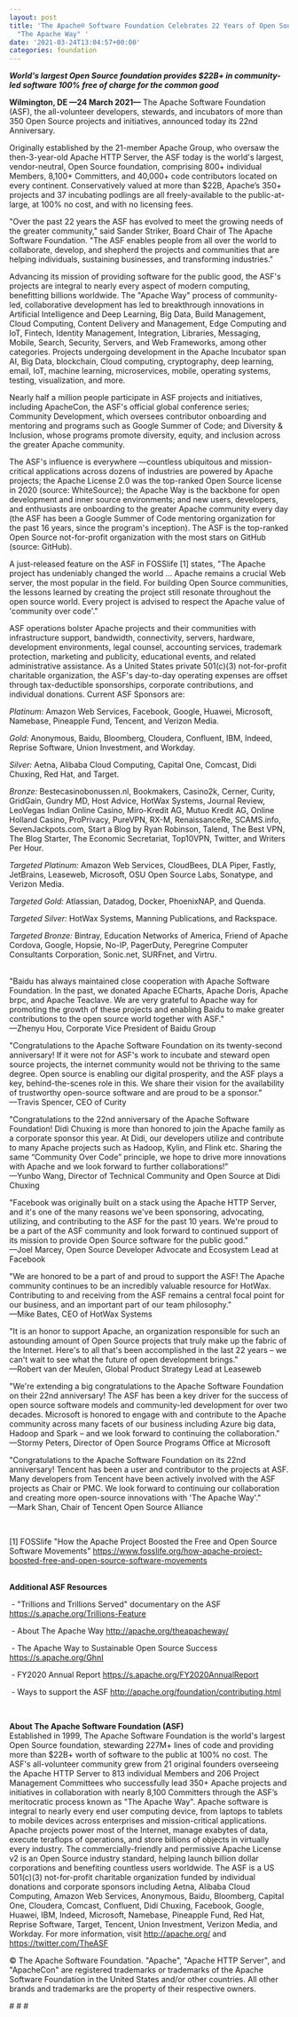 ```yaml
---
layout: post
title: 'The Apache® Software Foundation Celebrates 22 Years of Open Source Innovation
  "The Apache Way" '
date: '2021-03-24T13:04:57+00:00'
categories: foundation
---
```

<p><b><i>World's largest Open Source foundation provides $22B+ in community-led software 100% free of charge for the common good</i></b><br></p><p><b>Wilmington, DE —24 March 2021—</b> The Apache Software Foundation (ASF), the all-volunteer developers, stewards, and incubators of more than 350 Open Source projects and initiatives, announced today its 22nd Anniversary.</p><p>Originally established by the 21-member Apache Group, who oversaw the then-3-year-old Apache HTTP Server, the ASF today is the world's largest, vendor-neutral, Open Source foundation, comprising 800+ individual Members, 8,100+ Committers, and 40,000+ code contributors located on every continent. Conservatively valued at more than $22B, Apache’s 350+ projects and 37 incubating podlings are all freely-available to the public-at-large, at 100% no cost, and with no licensing fees.</p><p>"Over the past 22 years the ASF has evolved to meet the growing needs of the greater community," said Sander Striker, Board Chair of The Apache Software Foundation. "The ASF enables people from all over the world to collaborate, develop, and shepherd the projects and communities that are helping individuals, sustaining businesses, and transforming industries."</p><p>Advancing its mission of providing software for the public good, the ASF's projects are integral to nearly every aspect of modern computing, benefitting billions worldwide. The "Apache Way" process of community-led, collaborative development has led to breakthrough innovations in Artificial Intelligence and Deep Learning, Big Data, Build Management, Cloud Computing, Content Delivery and Management, Edge Computing and IoT, Fintech, Identity Management, Integration, Libraries, Messaging, Mobile, Search, Security, Servers, and Web Frameworks, among other categories. Projects undergoing development in the Apache Incubator span AI, Big Data, blockchain, Cloud computing, cryptography, deep learning, email, IoT, machine learning, microservices, mobile, operating systems, testing, visualization, and more.</p><p>Nearly half a million people participate in ASF projects and initiatives, including ApacheCon, the ASF's official global conference series; Community Development, which oversees contributor onboarding and mentoring and programs such as Google Summer of Code; and Diversity &amp; Inclusion, whose programs promote diversity, equity, and inclusion across the greater Apache community.</p><p>The ASF's influence is everywhere —countless ubiquitous and mission-critical applications across dozens of industries are powered by Apache projects; the Apache License 2.0 was the top-ranked Open Source license in 2020 (source: WhiteSource); the Apache Way is the backbone for open development and inner source environments; and new users, developers, and enthusiasts are onboarding to the greater Apache community every day (the ASF has been a Google Summer of Code mentoring organization for the past 16 years, since the program's inception). The ASF is the top-ranked Open Source not-for-profit organization with the most stars on GitHub (source: GitHub).</p><p>A just-released feature on the ASF in FOSSlife [1] states, "The Apache project has undeniably changed the world … Apache remains a crucial Web server, the most popular in the field. For building Open Source communities, the lessons learned by creating the project still resonate throughout the open source world. Every project is advised to respect the Apache value of 'community over code'."</p><p>ASF operations bolster Apache projects and their communities with infrastructure support, bandwidth, connectivity, servers, hardware, development environments, legal counsel, accounting services, trademark protection, marketing and publicity, educational events, and related administrative assistance. As a United States private 501(c)(3) not-for-profit charitable organization, the ASF's day-to-day operating expenses are offset through tax-deductible sponsorships, corporate contributions, and individual donations. Current ASF Sponsors are:</p><p><i>Platinum:</i> Amazon Web Services, Facebook, Google, Huawei, Microsoft, Namebase, Pineapple Fund, Tencent, and Verizon Media.</p><p><i>Gold:</i> Anonymous, Baidu, Bloomberg, Cloudera, Confluent, IBM, Indeed, Reprise Software, Union Investment, and Workday.</p><p><i>Silver:</i> Aetna, Alibaba Cloud Computing, Capital One, Comcast, Didi Chuxing, Red Hat, and Target.</p><p><i>Bronze:</i> Bestecasinobonussen.nl, Bookmakers, Casino2k, Cerner, Curity, GridGain, Gundry MD, Host Advice, HotWax Systems, Journal Review, LeoVegas Indian Online Casino, Miro-Kredit AG, Mutuo Kredit AG, Online Holland Casino, ProPrivacy, PureVPN, RX-M, RenaissanceRe, SCAMS.info, SevenJackpots.com, Start a Blog by Ryan Robinson, Talend, The Best VPN, The Blog Starter, The Economic Secretariat, Top10VPN, Twitter, and Writers Per Hour.</p><p><i>Targeted Platinum:</i> Amazon Web Services, CloudBees, DLA Piper, Fastly, JetBrains, Leaseweb, Microsoft, OSU Open Source Labs, Sonatype, and Verizon Media.</p><p><i>Targeted Gold:</i> Atlassian, Datadog, Docker, PhoenixNAP, and Quenda.</p><p><i>Targeted Silver:</i> HotWax Systems, Manning Publications, and Rackspace.</p><p><i>Targeted Bronze:</i> Bintray, Education Networks of America, Friend of Apache Cordova, Google, Hopsie, No-IP, PagerDuty, Peregrine Computer Consultants Corporation, Sonic.net, SURFnet, and Virtru.<br><br></p><p>"Baidu has always maintained close cooperation with Apache Software Foundation. In the past, we donated Apache ECharts, Apache Doris, Apache brpc, and Apache Teaclave. We are very grateful to Apache way for promoting the growth of these projects and enabling Baidu to make greater contributions to the open source world together with ASF."<br>—Zhenyu Hou, Corporate Vice President of Baidu Group</p><p>"Congratulations to the Apache Software Foundation on its twenty-second anniversary! If it were not for ASF's work to incubate and steward open source projects, the internet community would not be thriving to the same degree. Open source is enabling our digital prosperity, and the ASF plays a key, behind-the-scenes role in this. We share their vision for the availability of trustworthy open-source software and are proud to be a sponsor."<br>—Travis Spencer, CEO of Curity</p><p>"Congratulations to the 22nd anniversary of the Apache Software Foundation! Didi Chuxing is more than honored to join the Apache family as a corporate sponsor this year. At Didi, our developers utilize and contribute to many Apache projects such as Hadoop, Kylin, and Flink etc. Sharing the same “Community Over Code” principle, we hope to drive more innovations with Apache and we look forward to further collaborations!"<br>—Yunbo Wang, Director of Technical Community and Open Source at Didi Chuxing</p><p>"Facebook was originally built on a stack using the Apache HTTP Server, and it's one of the many reasons we've been sponsoring, advocating, utilizing, and contributing to the ASF for the past 10 years. We're proud to be a part of the ASF community and look forward to continued support of its mission to provide Open Source software for the public good."<br>—Joel Marcey, Open Source Developer Advocate and Ecosystem Lead at Facebook</p><p>"We are honored to be a part of and proud to support the ASF! The Apache community continues to be an incredibly valuable resource for HotWax. Contributing to and receiving from the ASF remains a central focal point for our business, and an important part of our team philosophy."<br>—Mike Bates, CEO of HotWax Systems</p><p>"It is an honor to support Apache, an organization responsible for such an astounding amount of Open Source projects that truly make up the fabric of the Internet. Here's to all that's been accomplished in the last 22 years – we can't wait to see what the future of open development brings."<br>—Robert van der Meulen, Global Product Strategy Lead at Leaseweb</p><p>"We're extending a big congratulations to the Apache Software Foundation on their 22nd anniversary! The ASF has been a key driver for the success of open source software models and community-led development for over two decades. Microsoft is honored to engage with and contribute to the Apache community across many facets of our business including Azure big data, Hadoop and Spark – and we look forward to continuing the collaboration."<br>—Stormy Peters, Director of Open Source Programs Office at Microsoft</p><p>"Congratulations to the Apache Software Foundation on its 22nd anniversary! Tencent has been a user and contributor to the projects at ASF. Many developers from Tencent have been actively involved with the ASF projects as Chair or PMC. We look forward to continuing our collaboration and creating more open-source innovations with 'The Apache Way'."<br>—Mark Shan, Chair of Tencent Open Source Alliance</p><p><br></p><p>[1] FOSSlife "How the Apache Project Boosted the Free and Open Source Software Movements" <a href="https://www.fosslife.org/how-apache-project-boosted-free-and-open-source-software-movements" target="_blank">https://www.fosslife.org/how-apache-project-boosted-free-and-open-source-software-movements</a><br><br></p><p><b>Additional ASF Resources</b></p><p>&nbsp;- "Trillions and Trillions Served" documentary on the ASF <a href="https://s.apache.org/Trillions-Feature" target="_blank">https://s.apache.org/Trillions-Feature</a></p><p>&nbsp;- About The Apache Way <a href="http://apache.org/theapacheway/" target="_blank">http://apache.org/theapacheway/</a></p><p>&nbsp;- The Apache Way to Sustainable Open Source Success <a href="https://s.apache.org/GhnI" target="_blank">https://s.apache.org/GhnI</a></p><p>&nbsp;- FY2020 Annual Report <a href="https://s.apache.org/FY2020AnnualReport" target="_blank">https://s.apache.org/FY2020AnnualReport</a></p><p>&nbsp;- Ways to support the ASF <a href="http://apache.org/foundation/contributing.html" target="_blank">http://apache.org/foundation/contributing.html</a></p><p><br></p><p><b>About The Apache Software Foundation (ASF)<br></b>Established in 1999, The Apache Software Foundation is the world's largest Open Source foundation, stewarding 227M+ lines of code and providing more than $22B+ worth of software to the public at 100% no cost. The ASF's all-volunteer community grew from 21 original founders overseeing the Apache HTTP Server to 813 individual Members and 206 Project Management Committees who successfully lead 350+ Apache projects and initiatives in collaboration with nearly 8,100 Committers through the ASF’s meritocratic process known as "The Apache Way". Apache software is integral to nearly every end user computing device, from laptops to tablets to mobile devices across enterprises and mission-critical applications. Apache projects power most of the Internet, manage exabytes of data, execute teraflops of operations, and store billions of objects in virtually every industry. The commercially-friendly and permissive Apache License v2 is an Open Source industry standard, helping launch billion dollar corporations and benefiting countless users worldwide. The ASF is a US 501(c)(3) not-for-profit charitable organization funded by individual donations and corporate sponsors including Aetna, Alibaba Cloud Computing, Amazon Web Services, Anonymous, Baidu, Bloomberg, Capital One, Cloudera, Comcast, Confluent, Didi Chuxing, Facebook, Google, Huawei, IBM, Indeed, Microsoft, Namebase, Pineapple Fund, Red Hat, Reprise Software, Target, Tencent, Union Investment, Verizon Media, and Workday. For more information, visit <a href="http://apache.org/" target="_blank" style="background-color: rgb(255, 255, 255);">http://apache.org/</a> and <a href="https://twitter.com/TheASF" target="_blank" style="background-color: rgb(255, 255, 255);">https://twitter.com/TheASF</a></p><p>© The Apache Software Foundation. "Apache", "Apache HTTP Server", and "ApacheCon" are registered trademarks or trademarks of the Apache Software Foundation in the United States and/or other countries. All other brands and trademarks are the property of their respective owners.</p><p># # #</p>
